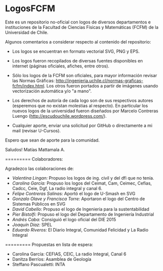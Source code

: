 LogosFCFM
=========

Este es un repositorio no-oficial con logos de diversos departamentos e instituciones de la Facultad de Ciencias Físicas y Matemáticas (FCFM) de la Universidad de Chile.

Algunos comentarios a considerar respecto al contenido del repositorio:
- Los logos se encuentran en formato vectorial SVG, PNG y EPS.
- Los logos fueron recopilados de diversas fuentes disponibles en internet (páginas oficiales, afiches, entre otros).
- Sólo los logos de la FCFM son oficiales, para mayor información revisar las Normas Gráficas: http://ingenieria.uchile.cl/normas-graficas-fcfm/index.html. Los otros fueron portados a partir de imágenes usando vectorización automática y/o "a mano".
- Los derechos de autoría de cada logo son de sus respectivos autores (esperemos que no existan molestias al respecto). En particular los nuevos logos de la universidad fueron diseñados por Marcelo Contreras Luengo (http://escudouchile.wordpress.com/).

- Cualquier aporte, enviar una solicitud por GitHub o directamente a mi mail (revisar U-Cursos).

Espero que sean de aporte para la comunidad. 

Saludos!
Matías Mattamala A.


=========
Colaboradores:

Agradezco las colaboraciones de:
- *Valentina Lingan:* Propuso los logos de ing. civil y del dfi que no tenía.
- *Carolina García:* Propuso los logos del Ceimat, Cam, Ceimec, Cefias, Cadcc, Ceie, Dgf, La radio integral y canal 6.
- *Felipe Contreras Salinas:* Aportó el logo de U-Smash en SVG
- *Gonzalo Olave y Francisca Torre:* Aportaron el logo del Centro de Sistemas Públicos en SVG
- *David Cabello:* Propuso el logo de Ingeniería para la sustentabilidad
- *Pier Bistolfi:* Propuso el logo del Departamento de Ingeniería Industrial
- *Andrés Caba:* Consiguió el logo oficial del DIE 2015
- *Joaquín Díaz:* SPEL
- *Eduardo Riveros:* El Diario Integral, Comunidad Felicidad y La Radio Integral

=========
Propuestas en lista de espera:

- Carolina García: CEFIAS, CEIC, La radio Integral, Canal 6
- Danitza Berríos: Asamblea de Geología
- Steffano Pascualetti: INTA
